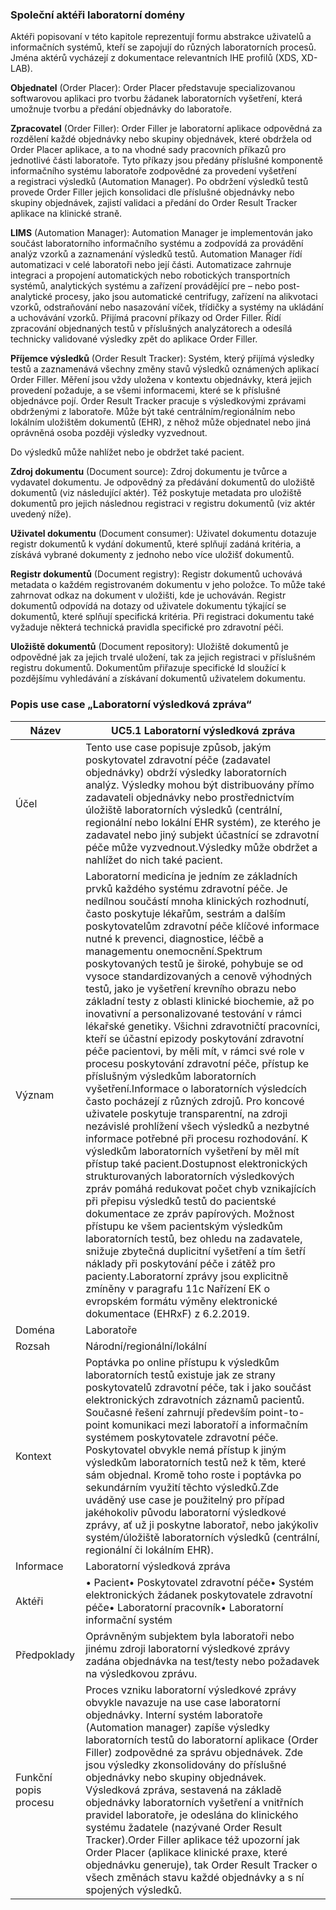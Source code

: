 ### Společní aktéři laboratorní domény

Aktéři popisovaní v této kapitole reprezentují formu abstrakce uživatelů a informačních systémů, kteří se zapojují do různých laboratorních procesů. Jména aktérů vycházejí z dokumentace relevantních IHE profilů (XDS, XD-LAB).

**Objednatel** (Order Placer): Order Placer představuje specializovanou softwarovou aplikaci pro tvorbu žádanek laboratorních vyšetření, která umožnuje tvorbu a předání objednávky do laboratoře.

**Zpracovatel** (Order Filler): Order Filler je laboratorní aplikace odpovědná za rozdělení každé objednávky nebo skupiny objednávek, které obdržela od Order Placer aplikace, a to na vhodné sady pracovních příkazů pro jednotlivé části laboratoře. Tyto příkazy jsou předány příslušné komponentě informačního systému laboratoře zodpovědné za provedení vyšetření a registraci výsledků (Automation Manager). Po obdržení výsledků testů provede Order Filler jejich konsolidaci dle příslušné objednávky nebo skupiny objednávek, zajistí validaci a předání do Order Result Tracker aplikace na klinické straně.

**LIMS** (Automation Manager): Automation Manager je implementován jako součást laboratorního informačního systému a zodpovídá za provádění analýz vzorků a zaznamenání výsledků testů. Automation Manager řídí automatizaci v celé laboratoři nebo její části. Automatizace zahrnuje integraci a propojení automatických nebo robotických transportních systémů, analytických systému a zařízení provádějící pre – nebo post-analytické procesy, jako jsou automatické centrifugy, zařízení na alikvotaci vzorků, odstraňování nebo nasazování víček, třídičky a systémy na ukládání a uchovávání vzorků. Přijímá pracovní příkazy od Order Filler. Řídí zpracování objednaných testů v příslušných analyzátorech a odesílá technicky validované výsledky zpět do aplikace Order Filler.

**Příjemce výsledků** (Order Result Tracker): Systém, který přijímá výsledky testů a zaznamenává všechny změny stavů výsledků oznámených aplikací Order Filler. Měření jsou vždy uložena v kontextu objednávky, která jejich provedení požaduje, a se všemi informacemi, které se k příslušné objednávce pojí. Order Result Tracker pracuje s výsledkovými zprávami obdrženými z laboratoře. Může být také centrálním/regionálním nebo lokálním uložištěm dokumentů (EHR), z něhož může objednatel nebo jiná oprávněná osoba později výsledky vyzvednout.

Do výsledků může nahlížet nebo je obdržet také pacient.

**Zdroj dokumentu** (Document source): Zdroj dokumentu je tvůrce a vydavatel dokumentu. Je odpovědný za předávání dokumentů do uložiště dokumentů (viz následující aktér). Též poskytuje metadata pro uložiště dokumentů pro jejich následnou registraci v registru dokumentů (viz aktér uvedený níže).

**Uživatel dokumentu** (Document consumer): Uživatel dokumentu dotazuje registr dokumentů k vydání dokumentů, které splňují zadáná kritéria, a získává vybrané dokumenty z jednoho nebo více uložišť dokumentů.

**Registr dokumentů** (Document registry): Registr dokumentů uchovává metadata o každém registrovaném dokumentu v jeho položce. To může také zahrnovat odkaz na dokument v uložišti, kde je uchováván. Registr dokumentů odpovídá na dotazy od uživatele dokumentu týkající se dokumentů, které splňují specifická kritéria. Při registraci dokumentu také vyžaduje některá technická pravidla specifické pro zdravotní péči.

**Uložiště dokumentů** (Document repository): Uložiště dokumentů je odpovědné jak za jejich trvalé uložení, tak za jejich registraci v příslušném registru dokumentů. Dokumentům přiřazuje specifické Id sloužící k pozdějšímu vyhledávání a získávaní dokumentů uživatelem dokumentu.


### Popis use case „Laboratorní výsledková zpráva“

| Název | UC5.1 Laboratorní výsledková zpráva |
| --- | --- |
| Účel | Tento use case popisuje způsob, jakým poskytovatel zdravotní péče (zadavatel objednávky) obdrží výsledky laboratorních analýz. Výsledky mohou být distribuovány přímo zadavateli objednávky nebo prostřednictvím úložiště laboratorních výsledků (centrální, regionální nebo lokální EHR systém), ze kterého je zadavatel nebo jiný subjekt účastnící se zdravotní péče může vyzvednout.Výsledky může obdržet a nahlížet do nich také pacient. |
| Význam | Laboratorní medicína je jedním ze základních prvků každého systému zdravotní péče. Je nedílnou součástí mnoha klinických rozhodnutí, často poskytuje lékařům, sestrám a dalším poskytovatelům zdravotní péče klíčové informace nutné k prevenci, diagnostice, léčbě a managementu onemocnění.Spektrum poskytovaných testů je široké, pohybuje se od vysoce standardizovaných a cenově výhodných testů, jako je vyšetření krevního obrazu nebo základní testy z oblasti klinické biochemie, až po inovativní a personalizované testování v rámci lékařské genetiky. Všichni zdravotničtí pracovníci, kteří se účastní epizody poskytování zdravotní péče pacientovi, by měli mít, v rámci své role v procesu poskytování zdravotní péče, přístup ke příslušným výsledkům laboratorních vyšetření.Informace o laboratorních výsledcích často pocházejí z různých zdrojů. Pro koncové uživatele poskytuje transparentní, na zdroji nezávislé prohlížení všech výsledků a nezbytné informace potřebné při procesu rozhodování. K výsledkům laboratorních vyšetření by měl mít přístup také pacient.Dostupnost elektronických strukturovaných laboratorních výsledkových zpráv pomáhá redukovat počet chyb vznikajících při přepisu výsledků testů do pacientské dokumentace ze zpráv papírových. Možnost přístupu ke všem pacientským výsledkům laboratorních testů, bez ohledu na zadavatele, snižuje zbytečná duplicitní vyšetření a tím šetří náklady při poskytování péče i zátěž pro pacienty.Laboratorní zprávy jsou explicitně zmíněny v paragrafu 11c Nařízení EK o evropském formátu výměny elektronické dokumentace (EHRxF) z 6.2.2019. |
| Doména | Laboratoře |
| Rozsah | Národní/regionální/lokální |
| Kontext | Poptávka po online přístupu k výsledkům laboratorních testů existuje jak ze strany poskytovatelů zdravotní péče, tak i jako součást elektronických zdravotních záznamů pacientů. Současné řešení zahrnují především point-to-point komunikaci mezi laboratoří a informačním systémem poskytovatele zdravotní péče. Poskytovatel obvykle nemá přístup k jiným výsledkům laboratorních testů než k těm, které sám objednal. Kromě toho roste i poptávka po sekundárním využití těchto výsledků.Zde uváděný use case je použitelný pro případ jakéhokoliv původu laboratorní výsledkové zprávy, ať už ji poskytne laboratoř, nebo jakýkoliv systém/úložiště laboratorních výsledků (centrální, regionální či lokálním EHR). |
| Informace | Laboratorní výsledková zpráva |
| Aktéři | • Pacient• Poskytovatel zdravotní péče• Systém elektronických žádanek poskytovatele zdravotní péče• Laboratorní pracovník• Laboratorní informační systém |
| Předpoklady | Oprávněným subjektem byla laboratoři nebo jinému zdroji laboratorní výsledkové zprávy zadána objednávka na test/testy nebo požadavek na výsledkovou zprávu. |
| Funkční popis procesu | Proces vzniku laboratorní výsledkové zprávy obvykle navazuje na use case laboratorní objednávky. Interní systém laboratoře (Automation manager) zapíše výsledky laboratorních testů do laboratorní aplikace (Order Filler) zodpovědné za správu objednávek. Zde jsou výsledky zkonsolidovány do příslušné objednávky nebo skupiny objednávek. Výsledková zpráva, sestavená na základě objednávky laboratorních vyšetření a vnitřních pravidel laboratoře, je odeslána do klinického systému žadatele (nazývané Order Result Tracker).Order Filler aplikace též upozorní jak Order Placer (aplikace klinické praxe, které objednávku generuje), tak Order Result Tracker o všech změnách stavu každé objednávky a s ní spojených výsledků. |